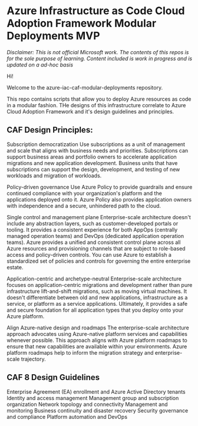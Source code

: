# Azure Infrastructure as Code Cloud Adoption Framework Modular Deployments MVP

_Disclaimer: This is not official Microsoft work. The contents of this repos is for the sole purpose of learning. Content included is work in progress and is updated on a ad-hoc basis_


Hi!

Welcome to the azure-iac-caf-modular-deployments repository. 

This repo contains scripts that allow you to deploy Azure resources as code in a modular fashion. THe designs of this infrastructure correlate to Azure Cloud Adoption Framework and it's design guidelines and principles.



**CAF Design Principles:**
----------------------

Subscription democratization
Use subscriptions as a unit of management and scale that aligns with business needs and priorities. Subscriptions can support business areas and portfolio owners to accelerate application migrations and new application development. Business units that have subscriptions can support the design, development, and testing of new workloads and migration of workloads.

Policy-driven governance
Use Azure Policy to provide guardrails and ensure continued compliance with your organization's platform and the applications deployed onto it. Azure Policy also provides application owners with independence and a secure, unhindered path to the cloud.

Single control and management plane
Enterprise-scale architecture doesn't include any abstraction layers, such as customer-developed portals or tooling. It provides a consistent experience for both AppOps (centrally managed operation teams) and DevOps (dedicated application operation teams). Azure provides a unified and consistent control plane across all Azure resources and provisioning channels that are subject to role-based access and policy-driven controls. You can use Azure to establish a standardized set of policies and controls for governing the entire enterprise estate.

Application-centric and archetype-neutral
Enterprise-scale architecture focuses on application-centric migrations and development rather than pure infrastructure lift-and-shift migrations, such as moving virtual machines. It doesn't differentiate between old and new applications, infrastructure as a service, or platform as a service applications. Ultimately, it provides a safe and secure foundation for all application types that you deploy onto your Azure platform.

Align Azure-native design and roadmaps
The enterprise-scale architecture approach advocates using Azure-native platform services and capabilities whenever possible. This approach aligns with Azure platform roadmaps to ensure that new capabilities are available within your environments. Azure platform roadmaps help to inform the migration strategy and enterprise-scale trajectory.



**CAF 8 Design Guidelines**
---------------------

Enterprise Agreement (EA) enrollment and Azure Active Directory tenants
Identity and access management
Management group and subscription organization
Network topology and connectivity
Management and monitoring
Business continuity and disaster recovery
Security governance and compliance
Platform automation and DevOps


